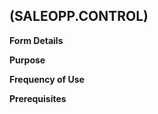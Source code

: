 ##  (SALEOPP.CONTROL)

<PageHeader />

**Form Details**  

**Purpose**  

**Frequency of Use**  

**Prerequisites**  

<badge text= "Version 8.10.57" vertical="middle" />

<PageFooter />